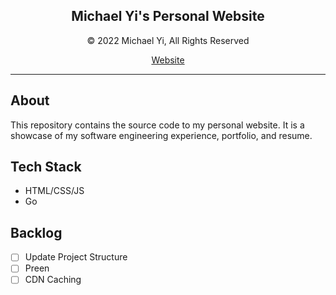 <div align="center">
    <h2>Michael Yi's Personal Website</h2>
    <p>© 2022 Michael Yi, All Rights Reserved</p>
    <a href="https://michael-yi.com/">Website</a>
</div>

<hr/>

## About 

This repository contains the source code to my personal website. It is a showcase of my software engineering experience, portfolio, and resume.

## Tech Stack

- HTML/CSS/JS
- Go

## Backlog

- [ ] Update Project Structure
- [ ] Preen 
- [ ] CDN Caching